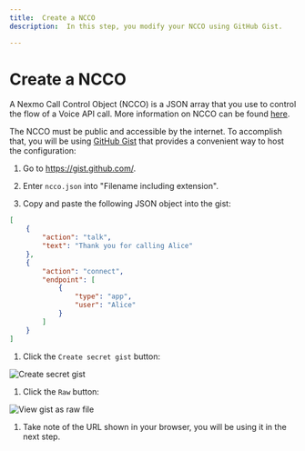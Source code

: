 ```yaml
---
title:  Create a NCCO
description:  In this step, you modify your NCCO using GitHub Gist.

---
```


Create a NCCO
=============

A Nexmo Call Control Object (NCCO) is a JSON array that you use to control the flow of a Voice API call. More information on NCCO can be found [here](/voice/voice-api/ncco-reference).

The NCCO must be public and accessible by the internet. To accomplish that, you will be using [GitHub Gist](https://gist.github.com/) that provides a convenient way to host the configuration:

1. Go to https://gist.github.com/.

2. Enter `ncco.json` into "Filename including extension".

3. Copy and paste the following JSON object into the gist:

```json
[
    {
        "action": "talk",
        "text": "Thank you for calling Alice"
    },
    {
        "action": "connect",
        "endpoint": [
            {
                "type": "app",
                "user": "Alice"
            }
        ]
    }
]
```

1. Click the `Create secret gist` button:

![Create secret gist](/meta/client-sdk/phone-to-app/create-ncco/gist1.png)

1. Click the `Raw` button:

![View gist as raw file](/meta/client-sdk/phone-to-app/create-ncco/gist2.png)

1. Take note of the URL shown in your browser, you will be using it in the next step.

